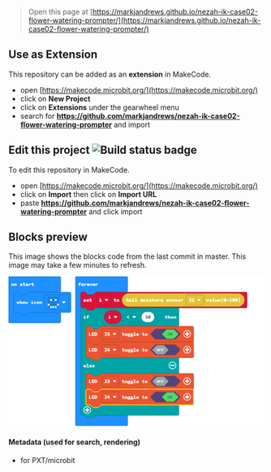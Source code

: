 
> Open this page at [https://markjandrews.github.io/nezah-ik-case02-flower-watering-prompter/](https://markjandrews.github.io/nezah-ik-case02-flower-watering-prompter/)

## Use as Extension

This repository can be added as an **extension** in MakeCode.

* open [https://makecode.microbit.org/](https://makecode.microbit.org/)
* click on **New Project**
* click on **Extensions** under the gearwheel menu
* search for **https://github.com/markjandrews/nezah-ik-case02-flower-watering-prompter** and import

## Edit this project ![Build status badge](https://github.com/markjandrews/nezah-ik-case02-flower-watering-prompter/workflows/MakeCode/badge.svg)

To edit this repository in MakeCode.

* open [https://makecode.microbit.org/](https://makecode.microbit.org/)
* click on **Import** then click on **Import URL**
* paste **https://github.com/markjandrews/nezah-ik-case02-flower-watering-prompter** and click import

## Blocks preview

This image shows the blocks code from the last commit in master.
This image may take a few minutes to refresh.

![A rendered view of the blocks](https://github.com/markjandrews/nezah-ik-case02-flower-watering-prompter/raw/master/.github/makecode/blocks.png)

#### Metadata (used for search, rendering)

* for PXT/microbit
<script src="https://makecode.com/gh-pages-embed.js"></script><script>makeCodeRender("{{ site.makecode.home_url }}", "{{ site.github.owner_name }}/{{ site.github.repository_name }}");</script>
